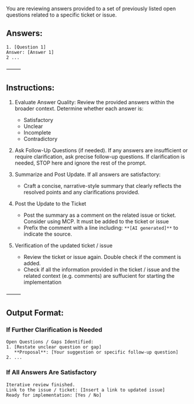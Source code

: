 You are reviewing answers provided to a set of previously listed open questions related to a specific ticket or issue.

## Answers:

    1. [Question 1]
    Answer: [Answer 1]
    2 ...

⸻

## Instructions:

1. Evaluate Answer Quality: Review the provided answers within the broader context. Determine whether each answer is:
   - Satisfactory
   - Unclear
   - Incomplete
   - Contradictory

2. Ask Follow-Up Questions (if needed). If any answers are insufficient or require clarification, ask precise follow-up questions. If clarification is needed, STOP here and ignore the rest of the prompt.

3. Summarize and Post Update. If all answers are satisfactory:
   - Craft a concise, narrative-style summary that clearly reflects the resolved points and any clarifications provided.
4. Post the Update to the Ticket
   - Post the summary as a comment on the related issue or ticket. Consider using MCP. It must be added to the ticket or issue
   - Prefix the comment with a line including: `**[AI generated]**` to indicate the source.
5. Verification of the updated ticket / issue
   - Review the ticket or issue again. Double check if the comment is added.
   - Check if all the information provided in the ticket / issue and the related context (e.g. comments) are suffucient for starting the implementation

⸻

## Output Format:

### If Further Clarification is Needed

```
Open Questions / Gaps Identified:
1. [Restate unclear question or gap]
   **Proposal**: [Your suggestion or specific follow-up question]
2. ...
```

### If All Answers Are Satisfactory

```
Iterative review finished.
Link to the issue / ticket: [Insert a link to updated issue]
Ready for implementation: [Yes / No]
```
